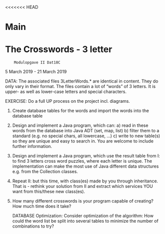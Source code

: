 <<<<<<< HEAD
# Main
The Crosswords - 3 letter
=======
		Modulopgave II Dat18C

5 March 2019 - 21 March 2019

DATA:
The associated files 3LetterWords.* are identical in content. They
do only vary in their format.
The files contain a lot of “words” of 3 letters. It is upper- as well as
lower-case letters and special characters.

EXERCISE:
Do a full UP process on the project incl. diagrams.

 
1)  Create database tables for the words and import the words into
    the database table
    
2)  Design and implement a Java program, which can:
    a) read in these words from the database into Java ADT (set,
    map, list)
    b) filter them to a standard (e.g. no special chars, all lowercase,
    ...)
    c) write to new table(s) so they are unique and easy to search
    in. You are welcome to include further information. 


3)  Design and implement a Java program, which use the result table
    from I: 
    to find 3 letters cross word puzzles, where each letter is
    unique.
    The implementation can make the most use of Java different data
    structures e.g. from the Collection classes.


4)  Repeat II: but this time, with class(es) made by you through
    inheritance.
    That is - rethink your solution from II and extract which services
    YOU want from this/these new class(es).


5)  How many different crosswords is your program capable of
    creating?
    How much time does it take?
    
    
    DATABASE Optimization:
Consider optimization of the algorithm:
How could the word list be split into several tables to minimize the
number of combinations to try?

>>>>>>> 
